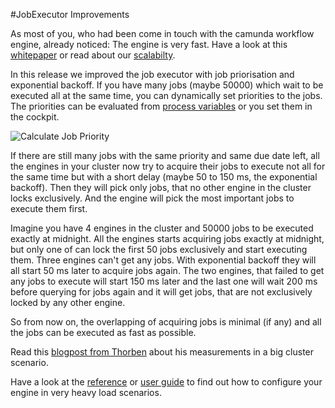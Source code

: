 #JobExecutor Improvements

As most of you, who had been come in touch with the camunda workflow engine, already noticed: The engine is very fast. Have a look at this [whitepaper](https://network.camunda.org/whitepaper/2) or read about our [scalabilty](https://camunda.org/scalability). 

In this release we improved the job executor with job priorisation and exponential backoff. If you have many jobs (maybe 50000) which wait to be executed all at the same time, you can dynamically set priorities to the jobs. The priorities can be evaluated from [process variables](https://docs.camunda.org/manual/latest/user-guide/process-engine/the-job-executor/#priorities-at-the-process-level) or you set them in the cockpit.  

![Calculate Job Priority](https://docs.camunda.org/manual/latest/user-guide/process-engine/img/job-executor-priority-precedence.png)

If there are still many jobs with the same priority and same due date left, all the engines in your cluster now try to acquire their jobs to execute not all for the same time but with a short delay (maybe 50 to 150 ms, the exponential backoff). Then they will pick only jobs, that no other engine in the cluster locks exclusively. And the engine will pick the most important jobs to execute them first.

Imagine you have 4 engines in the cluster and 50000 jobs to be executed exactly at midnight. All the engines starts acquiring jobs exactly at midnight, but only one of can lock the first 50 jobs exclusively and start executing them. Three engines can't get any jobs. With exponential backoff they will all start 50 ms later to acquire jobs again. The two engines, that failed to get any jobs to execute will start 150 ms later and the last one will wait 200 ms before querying for jobs again and it will get jobs, that are not exclusively locked by any other engine.

So from now on, the overlapping of acquiring jobs is minimal (if any) and all the jobs can be executed as fast as possible.

Read this [blogpost from Thorben](http://blog.camunda.org/post/2015/09/scaling-camunda-bpm-in-cluster-job/) about his measurements in a big cluster scenario.

Have a look at the [reference](https://docs.camunda.org/manual/latest/reference/deployment-descriptors/tags/job-executor/) or [user guide](https://docs.camunda.org/manual/latest/user-guide/process-engine/the-job-executor/)  to find out how to configure your engine in very heavy load scenarios.

